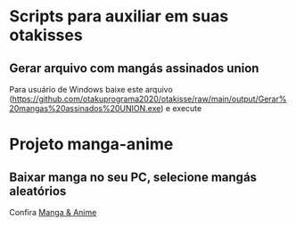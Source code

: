 # Scripts para auxiliar em suas otakisses

## Gerar arquivo com mangás assinados union
Para usuário de Windows baixe este arquivo (https://github.com/otakuprograma2020/otakisse/raw/main/output/Gerar%20mangas%20assinados%20UNION.exe) e execute


# Projeto manga-anime 
## Baixar manga no seu PC, selecione mangás aleatórios
Confira [Manga & Anime](manga-anime)
